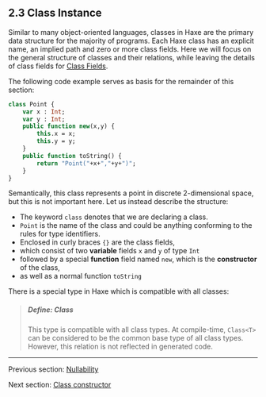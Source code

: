 ## 2.3 Class Instance

Similar to many object-oriented languages, classes in Haxe are the primary data structure for the majority of programs. Each Haxe class has an explicit name, an implied path and zero or more class fields. Here we will focus on the general structure of classes and their relations, while leaving the details of class fields for [Class Fields](class_fields.md).

The following code example serves as basis for the remainder of this section:

```haxe
class Point {
	var x : Int;
	var y : Int;
	public function new(x,y) {
		this.x = x;
		this.y = y;
	}
	public function toString() {
		return "Point("+x+","+y+")";
	}
}
```
Semantically, this class represents a point in discrete 2-dimensional space, but this is not important here. Let us instead describe the structure:



* The keyword `class` denotes that we are declaring a class.
* `Point` is the name of the class and could be anything conforming to the rules for type identifiers.
* Enclosed in curly braces `{}` are the class fields,
* which consist of two **variable** fields `x` and `y` of type `Int`
* followed by a special **function** field named `new`, which is the **constructor** of the class,
* as well as a normal function `toString`


There is a special type in Haxe which is compatible with all classes:

> ##### Define: Class<T>
>
> This type is compatible with all class types. At compile-time, `Class<T>` can be considered to be the common base type of all class types. However, this relation is not reflected in generated code.

---

Previous section: [Nullability](nullability.md)

Next section: [Class constructor](class_constructor.md)